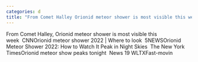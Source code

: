 ```yaml
---
categories: d
title: "From Comet Halley Orionid meteor shower is most visible this week  CNN"
---
```

From Comet Halley, Orionid meteor shower is most visible this week&nbsp;&nbsp;CNNOrionid meteor shower 2022 | Where to look&nbsp;&nbsp;5NEWSOrionid Meteor Shower 2022: How to Watch It Peak in Night Skies&nbsp;&nbsp;The New York TimesOrionid meteor show peaks tonight&nbsp;&nbsp;News 19 WLTXFast-movin